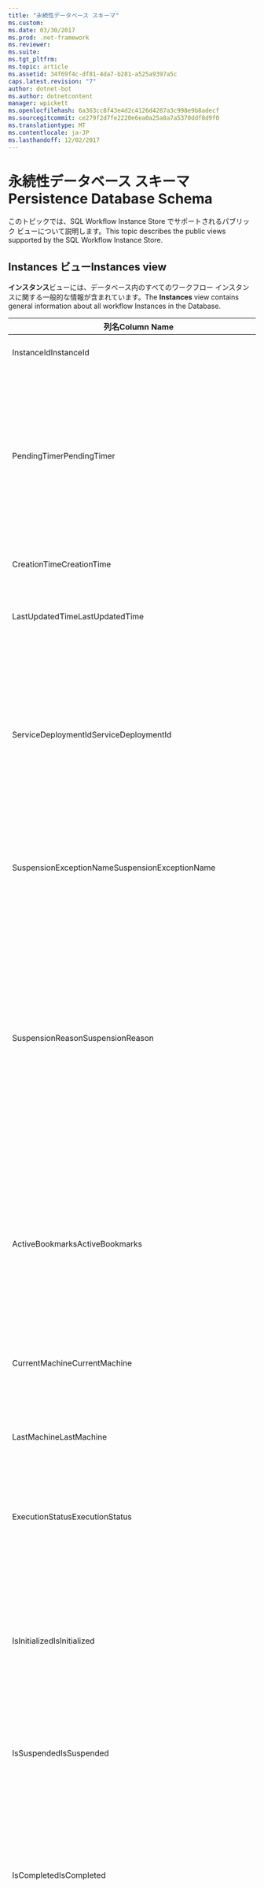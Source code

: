 ```yaml
---
title: "永続性データベース スキーマ"
ms.custom: 
ms.date: 03/30/2017
ms.prod: .net-framework
ms.reviewer: 
ms.suite: 
ms.tgt_pltfrm: 
ms.topic: article
ms.assetid: 34f69f4c-df81-4da7-b281-a525a9397a5c
caps.latest.revision: "7"
author: dotnet-bot
ms.author: dotnetcontent
manager: wpickett
ms.openlocfilehash: 6a363cc8f43e4d2c4126d4287a3c998e9b8adecf
ms.sourcegitcommit: ce279f2d7fe2220e6ea0a25a8a7a5370ddf8d9f0
ms.translationtype: MT
ms.contentlocale: ja-JP
ms.lasthandoff: 12/02/2017
---
```

# <a name="persistence-database-schema"></a><span data-ttu-id="16fac-102">永続性データベース スキーマ</span><span class="sxs-lookup"><span data-stu-id="16fac-102">Persistence Database Schema</span></span>
<span data-ttu-id="16fac-103">このトピックでは、SQL Workflow Instance Store でサポートされるパブリック ビューについて説明します。</span><span class="sxs-lookup"><span data-stu-id="16fac-103">This topic describes the public views supported by the SQL Workflow Instance Store.</span></span>  
  
## <a name="instances-view"></a><span data-ttu-id="16fac-104">Instances ビュー</span><span class="sxs-lookup"><span data-stu-id="16fac-104">Instances view</span></span>  
 <span data-ttu-id="16fac-105">**インスタンス**ビューには、データベース内のすべてのワークフロー インスタンスに関する一般的な情報が含まれています。</span><span class="sxs-lookup"><span data-stu-id="16fac-105">The **Instances** view contains general information about all workflow Instances in the Database.</span></span>  
  
|<span data-ttu-id="16fac-106">列名</span><span class="sxs-lookup"><span data-stu-id="16fac-106">Column Name</span></span>|<span data-ttu-id="16fac-107">列の型</span><span class="sxs-lookup"><span data-stu-id="16fac-107">Column Type</span></span>|<span data-ttu-id="16fac-108">説明</span><span class="sxs-lookup"><span data-stu-id="16fac-108">Description</span></span>|  
|-----------------|-----------------|-----------------|  
|<span data-ttu-id="16fac-109">InstanceId</span><span class="sxs-lookup"><span data-stu-id="16fac-109">InstanceId</span></span>|<span data-ttu-id="16fac-110">UniqueIdentifier</span><span class="sxs-lookup"><span data-stu-id="16fac-110">UniqueIdentifier</span></span>|<span data-ttu-id="16fac-111">ワークフロー インスタンスの ID。</span><span class="sxs-lookup"><span data-stu-id="16fac-111">The ID of a workflow instance.</span></span>|  
|<span data-ttu-id="16fac-112">PendingTimer</span><span class="sxs-lookup"><span data-stu-id="16fac-112">PendingTimer</span></span>|<span data-ttu-id="16fac-113">DateTime</span><span class="sxs-lookup"><span data-stu-id="16fac-113">DateTime</span></span>|<span data-ttu-id="16fac-114">ワークフローが Delay アクティビティでブロックされていて、タイマーが時間切れになってから再開されることを示します。</span><span class="sxs-lookup"><span data-stu-id="16fac-114">Indicates that the workflow is blocked on a Delay activity and will be resumed after the timer expires.</span></span> <span data-ttu-id="16fac-115">タイマーが時間切れになるまで待機するようにワークフローがブロックされていない場合は null になります。</span><span class="sxs-lookup"><span data-stu-id="16fac-115">This value can be null if the workflow is not blocked waiting on a timer to expire.</span></span>|  
|<span data-ttu-id="16fac-116">CreationTime</span><span class="sxs-lookup"><span data-stu-id="16fac-116">CreationTime</span></span>|<span data-ttu-id="16fac-117">DateTime</span><span class="sxs-lookup"><span data-stu-id="16fac-117">DateTime</span></span>|<span data-ttu-id="16fac-118">ワークフローが作成された日時を示します。</span><span class="sxs-lookup"><span data-stu-id="16fac-118">Indicates when the workflow was created.</span></span>|  
|<span data-ttu-id="16fac-119">LastUpdatedTime</span><span class="sxs-lookup"><span data-stu-id="16fac-119">LastUpdatedTime</span></span>|<span data-ttu-id="16fac-120">DateTime</span><span class="sxs-lookup"><span data-stu-id="16fac-120">DateTime</span></span>|<span data-ttu-id="16fac-121">ワークフローがデータベースに最後に永続化された日時を示します。</span><span class="sxs-lookup"><span data-stu-id="16fac-121">Indicates the last time that the workflow was persisted to the database.</span></span>|  
|<span data-ttu-id="16fac-122">ServiceDeploymentId</span><span class="sxs-lookup"><span data-stu-id="16fac-122">ServiceDeploymentId</span></span>|<span data-ttu-id="16fac-123">BigInt</span><span class="sxs-lookup"><span data-stu-id="16fac-123">BigInt</span></span>|<span data-ttu-id="16fac-124">[ServiceDeployments] ビューに対する外部キーとして機能します。</span><span class="sxs-lookup"><span data-stu-id="16fac-124">Acts as a foreign key to the [ServiceDeployments] view.</span></span> <span data-ttu-id="16fac-125">現在のワークフロー インスタンスが Web ホスト型サービスのインスタンスの場合、この列に値が設定されます。それ以外の場合は NULL に設定されます。</span><span class="sxs-lookup"><span data-stu-id="16fac-125">If the current workflow instance is an instance of a web-hosted service, then this column has a value, otherwise it is set to NULL.</span></span>|  
|<span data-ttu-id="16fac-126">SuspensionExceptionName</span><span class="sxs-lookup"><span data-stu-id="16fac-126">SuspensionExceptionName</span></span>|<span data-ttu-id="16fac-127">Nvarchar(450)</span><span class="sxs-lookup"><span data-stu-id="16fac-127">Nvarchar(450)</span></span>|<span data-ttu-id="16fac-128">ワークフローの中断の原因となった例外の種類 (InvalidOperationException など) を示します。</span><span class="sxs-lookup"><span data-stu-id="16fac-128">Indicates the type of exception (e.g. InvalidOperationException) that caused the workflow to suspend.</span></span>|  
|<span data-ttu-id="16fac-129">SuspensionReason</span><span class="sxs-lookup"><span data-stu-id="16fac-129">SuspensionReason</span></span>|<span data-ttu-id="16fac-130">Nvarchar(max)</span><span class="sxs-lookup"><span data-stu-id="16fac-130">Nvarchar(max)</span></span>|<span data-ttu-id="16fac-131">ワークフロー インスタンスが中断された理由を示します。</span><span class="sxs-lookup"><span data-stu-id="16fac-131">Indicates why the Workflow Instance was suspended.</span></span> <span data-ttu-id="16fac-132">例外が原因でインスタンスが中断された場合は、例外に関連付けられているメッセージが格納されます。</span><span class="sxs-lookup"><span data-stu-id="16fac-132">If an exception caused the instance to suspend, then this column contains the message associated with the exception.</span></span><br /><br /> <span data-ttu-id="16fac-133">手動でインスタンスが中断された場合は、ユーザーが指定したインスタンスの中断理由が格納されます。</span><span class="sxs-lookup"><span data-stu-id="16fac-133">If the instance was manually suspended, then this column contains the user-specified reason for suspending the instance.</span></span>|  
|<span data-ttu-id="16fac-134">ActiveBookmarks</span><span class="sxs-lookup"><span data-stu-id="16fac-134">ActiveBookmarks</span></span>|<span data-ttu-id="16fac-135">Nvarchar(max)</span><span class="sxs-lookup"><span data-stu-id="16fac-135">Nvarchar(max)</span></span>|<span data-ttu-id="16fac-136">ワークフロー インスタンスがアイドル状態の場合、このプロパティはインスタンスがブロックされているブックマークを示します。</span><span class="sxs-lookup"><span data-stu-id="16fac-136">If the workflow Instance is Idle, this property indicates what bookmarks the instance is blocked on.</span></span> <span data-ttu-id="16fac-137">インスタンスがアイドル状態でない場合は、この列は NULL になります。</span><span class="sxs-lookup"><span data-stu-id="16fac-137">If the Instance is not idle, then this column is NULL.</span></span>|  
|<span data-ttu-id="16fac-138">CurrentMachine</span><span class="sxs-lookup"><span data-stu-id="16fac-138">CurrentMachine</span></span>|<span data-ttu-id="16fac-139">Nvarchar(128)</span><span class="sxs-lookup"><span data-stu-id="16fac-139">Nvarchar(128)</span></span>|<span data-ttu-id="16fac-140">ワークフロー インスタンスを現在メモリに読み込んでいるコンピューターの名前を示します。</span><span class="sxs-lookup"><span data-stu-id="16fac-140">Indicates the name of the computer currently has the workflow Instance loaded in memory.</span></span>|  
|<span data-ttu-id="16fac-141">LastMachine</span><span class="sxs-lookup"><span data-stu-id="16fac-141">LastMachine</span></span>|<span data-ttu-id="16fac-142">Nvarchar(450)</span><span class="sxs-lookup"><span data-stu-id="16fac-142">Nvarchar(450)</span></span>|<span data-ttu-id="16fac-143">ワークフロー インスタンスを最後に読み込んだコンピューターを示します。</span><span class="sxs-lookup"><span data-stu-id="16fac-143">Indicates the last computer that loaded the workflow instance.</span></span>|  
|<span data-ttu-id="16fac-144">ExecutionStatus</span><span class="sxs-lookup"><span data-stu-id="16fac-144">ExecutionStatus</span></span>|<span data-ttu-id="16fac-145">Nvarchar(450)</span><span class="sxs-lookup"><span data-stu-id="16fac-145">Nvarchar(450)</span></span>|<span data-ttu-id="16fac-146">ワークフローの現在の実行状態を示します。</span><span class="sxs-lookup"><span data-stu-id="16fac-146">Indicates the current execution state of the Workflow.</span></span> <span data-ttu-id="16fac-147">可能な状態が含まれて**Executing**、 **Idle**、 **Closed**です。</span><span class="sxs-lookup"><span data-stu-id="16fac-147">Possible states include **Executing**, **Idle**, **Closed**.</span></span>|  
|<span data-ttu-id="16fac-148">IsInitialized</span><span class="sxs-lookup"><span data-stu-id="16fac-148">IsInitialized</span></span>|<span data-ttu-id="16fac-149">ビット</span><span class="sxs-lookup"><span data-stu-id="16fac-149">Bit</span></span>|<span data-ttu-id="16fac-150">ワークフロー インスタンスが初期化されているかどうかを示します。</span><span class="sxs-lookup"><span data-stu-id="16fac-150">Indicates whether the workflow instance has been initialized.</span></span> <span data-ttu-id="16fac-151">初期化されたワークフロー インスタンスとは、少なくとも 1 回は永続化されているワークフロー インスタンスのことです。</span><span class="sxs-lookup"><span data-stu-id="16fac-151">An initialized workflow instance is a workflow instance that has been persisted at least once.</span></span>|  
|<span data-ttu-id="16fac-152">IsSuspended</span><span class="sxs-lookup"><span data-stu-id="16fac-152">IsSuspended</span></span>|<span data-ttu-id="16fac-153">ビット</span><span class="sxs-lookup"><span data-stu-id="16fac-153">Bit</span></span>|<span data-ttu-id="16fac-154">ワークフロー インスタンスが中断されているかどうかを示します。</span><span class="sxs-lookup"><span data-stu-id="16fac-154">Indicates whether the workflow instance has been suspended.</span></span>|  
|<span data-ttu-id="16fac-155">IsCompleted</span><span class="sxs-lookup"><span data-stu-id="16fac-155">IsCompleted</span></span>|<span data-ttu-id="16fac-156">ビット</span><span class="sxs-lookup"><span data-stu-id="16fac-156">Bit</span></span>|<span data-ttu-id="16fac-157">ワークフロー インスタンスの実行が完了しているかどうかを示します。</span><span class="sxs-lookup"><span data-stu-id="16fac-157">Indicates whether the Workflow Instance has finished executing.</span></span> <span data-ttu-id="16fac-158">**注:** Iif、 **InstanceCompletionAction**プロパティに設定されている**DeleteAll**インスタンスが完了したときにビューから削除されます。</span><span class="sxs-lookup"><span data-stu-id="16fac-158">**Note:**  Iif the **InstanceCompletionAction** property is set to **DeleteAll**, the instances are removed from the view upon completion.</span></span>|  
|<span data-ttu-id="16fac-159">EncodingOption</span><span class="sxs-lookup"><span data-stu-id="16fac-159">EncodingOption</span></span>|<span data-ttu-id="16fac-160">TinyInt</span><span class="sxs-lookup"><span data-stu-id="16fac-160">TinyInt</span></span>|<span data-ttu-id="16fac-161">データ プロパティのシリアル化に使用されるエンコーディングを示します。</span><span class="sxs-lookup"><span data-stu-id="16fac-161">Describes the encoding used to serialize the data properties.</span></span><br /><br /> <span data-ttu-id="16fac-162">0 – エンコーディングなし</span><span class="sxs-lookup"><span data-stu-id="16fac-162">-   0 – No encoding</span></span><br /><span data-ttu-id="16fac-163">-1 – GzipStream</span><span class="sxs-lookup"><span data-stu-id="16fac-163">-   1 – GzipStream</span></span>|  
|<span data-ttu-id="16fac-164">ReadWritePrimitiveDataProperties</span><span class="sxs-lookup"><span data-stu-id="16fac-164">ReadWritePrimitiveDataProperties</span></span>|<span data-ttu-id="16fac-165">Varbinary(max)</span><span class="sxs-lookup"><span data-stu-id="16fac-165">Varbinary(max)</span></span>|<span data-ttu-id="16fac-166">インスタンスが読み込まれるときにワークフロー ランタイムに戻される、シリアル化されたインスタンスのデータ プロパティが格納されます。</span><span class="sxs-lookup"><span data-stu-id="16fac-166">Contains serialized instance data properties that will be provided back to the workflow Runtime when the instance is loaded.</span></span><br /><br /> <span data-ttu-id="16fac-167">プリミティブ型の各プロパティはネイティブな CLR 型です。つまり、BLOB を逆シリアル化するときに特別なアセンブリは必要ありません。</span><span class="sxs-lookup"><span data-stu-id="16fac-167">Each primitive property is a native CLR type, which means that no special assemblies are needed to deserialize the blob.</span></span>|  
|<span data-ttu-id="16fac-168">WriteOnlyPrimitiveDataProperties</span><span class="sxs-lookup"><span data-stu-id="16fac-168">WriteOnlyPrimitiveDataProperties</span></span>|<span data-ttu-id="16fac-169">Varbinary(max)</span><span class="sxs-lookup"><span data-stu-id="16fac-169">Varbinary(max)</span></span>|<span data-ttu-id="16fac-170">インスタンスが読み込まれるときにワークフロー ランタイムに戻されない、シリアル化されたインスタンスのデータ プロパティが格納されます。</span><span class="sxs-lookup"><span data-stu-id="16fac-170">Contains serialized instance data properties that are not provided back to the workflow runtime when the instance is loaded.</span></span><br /><br /> <span data-ttu-id="16fac-171">プリミティブ型の各プロパティはネイティブな CLR 型です。つまり、BLOB を逆シリアル化するときに特別なアセンブリは必要ありません。</span><span class="sxs-lookup"><span data-stu-id="16fac-171">Each primitive property is a native CLR type, which means that no special assemblies are needed to deserialize the blob.</span></span>|  
|<span data-ttu-id="16fac-172">ReadWriteComplexDataProperties</span><span class="sxs-lookup"><span data-stu-id="16fac-172">ReadWriteComplexDataProperties</span></span>|<span data-ttu-id="16fac-173">Varbinary(max)</span><span class="sxs-lookup"><span data-stu-id="16fac-173">Varbinary(max)</span></span>|<span data-ttu-id="16fac-174">インスタンスが読み込まれるときにワークフロー ランタイムに戻される、シリアル化されたインスタンスのデータ プロパティが格納されます。</span><span class="sxs-lookup"><span data-stu-id="16fac-174">Contains serialized instance data properties that will be provided back to the workflow runtime when the instance is loaded.</span></span><br /><br /> <span data-ttu-id="16fac-175">デシリアライザーで、この BLOB に格納されているすべてのオブジェクト型を認識している必要があります。</span><span class="sxs-lookup"><span data-stu-id="16fac-175">A deserializer would require knowledge of all object types stored in this blob.</span></span>|  
|<span data-ttu-id="16fac-176">WriteOnlyComplexDataProperties</span><span class="sxs-lookup"><span data-stu-id="16fac-176">WriteOnlyComplexDataProperties</span></span>|<span data-ttu-id="16fac-177">Varbinary(max)</span><span class="sxs-lookup"><span data-stu-id="16fac-177">Varbinary(max)</span></span>|<span data-ttu-id="16fac-178">インスタンスが読み込まれるときにワークフロー ランタイムに戻されない、シリアル化されたインスタンスのデータ プロパティが格納されます。</span><span class="sxs-lookup"><span data-stu-id="16fac-178">Contains serialized instance data properties that are not provided back to the workflow runtime when the instance is loaded.</span></span><br /><br /> <span data-ttu-id="16fac-179">デシリアライザーで、この BLOB に格納されているすべてのオブジェクト型を認識している必要があります。</span><span class="sxs-lookup"><span data-stu-id="16fac-179">A deserializer would require knowledge of all object types stored in this blob.</span></span>|  
|<span data-ttu-id="16fac-180">IdentityName</span><span class="sxs-lookup"><span data-stu-id="16fac-180">IdentityName</span></span>|<span data-ttu-id="16fac-181">Nvarchar(max)</span><span class="sxs-lookup"><span data-stu-id="16fac-181">Nvarchar(max)</span></span>|<span data-ttu-id="16fac-182">ワークフロー定義の名前。</span><span class="sxs-lookup"><span data-stu-id="16fac-182">The name of the workflow definition.</span></span>|  
|<span data-ttu-id="16fac-183">IdentityPackage</span><span class="sxs-lookup"><span data-stu-id="16fac-183">IdentityPackage</span></span>|<span data-ttu-id="16fac-184">Nvarchar(max)</span><span class="sxs-lookup"><span data-stu-id="16fac-184">Nvarchar(max)</span></span>|<span data-ttu-id="16fac-185">ワークフローが作成されたときに指定されたパッケージの情報 (アセンブリ名など)。</span><span class="sxs-lookup"><span data-stu-id="16fac-185">The package information given when the workflow was created (such as the assembly name).</span></span>|  
|<span data-ttu-id="16fac-186">ビルド</span><span class="sxs-lookup"><span data-stu-id="16fac-186">Build</span></span>|<span data-ttu-id="16fac-187">BigInt</span><span class="sxs-lookup"><span data-stu-id="16fac-187">BigInt</span></span>|<span data-ttu-id="16fac-188">ワークフロー バージョンのビルド番号。</span><span class="sxs-lookup"><span data-stu-id="16fac-188">The build number of the workflow version.</span></span>|  
|<span data-ttu-id="16fac-189">Major</span><span class="sxs-lookup"><span data-stu-id="16fac-189">Major</span></span>|<span data-ttu-id="16fac-190">BigInt</span><span class="sxs-lookup"><span data-stu-id="16fac-190">BigInt</span></span>|<span data-ttu-id="16fac-191">ワークフロー バージョンのメジャー番号。</span><span class="sxs-lookup"><span data-stu-id="16fac-191">The major number of the workflow version.</span></span>|  
|<span data-ttu-id="16fac-192">Minor</span><span class="sxs-lookup"><span data-stu-id="16fac-192">Minor</span></span>|<span data-ttu-id="16fac-193">BigInt</span><span class="sxs-lookup"><span data-stu-id="16fac-193">BigInt</span></span>|<span data-ttu-id="16fac-194">ワークフロー バージョンのマイナー番号。</span><span class="sxs-lookup"><span data-stu-id="16fac-194">The minor number of the workflow version.</span></span>|  
|<span data-ttu-id="16fac-195">Revision</span><span class="sxs-lookup"><span data-stu-id="16fac-195">Revision</span></span>|<span data-ttu-id="16fac-196">BigInt</span><span class="sxs-lookup"><span data-stu-id="16fac-196">BigInt</span></span>|<span data-ttu-id="16fac-197">ワークフロー バージョンのリビジョン番号。</span><span class="sxs-lookup"><span data-stu-id="16fac-197">The revision number of the workflow version.</span></span>|  
  
> [!CAUTION]
>  <span data-ttu-id="16fac-198">**インスタンス**ビューに Delete トリガーも含まれています。</span><span class="sxs-lookup"><span data-stu-id="16fac-198">The **Instances** view also contains a Delete trigger.</span></span> <span data-ttu-id="16fac-199">適切な権限を持つユーザーは、このビューに対して delete ステートメントを実行して、データベースからワークフロー インスタンスを強制的に削除することができます。</span><span class="sxs-lookup"><span data-stu-id="16fac-199">Users with the appropriate permissions can execute delete statements against this view that will forcefully remove workflow Instances from the Database.</span></span> <span data-ttu-id="16fac-200">ただし、ワークフロー ランタイムからインスタンスを削除すると意図しない結果を引き起こすことがあるため、ビューから直接削除する方法は最後の手段としてのみ使用することをお勧めします。</span><span class="sxs-lookup"><span data-stu-id="16fac-200">We recommend deleting directly from the view only as a last resort because deleting an instance from underneath the workflow runtime could result in unintended consequences.</span></span> <span data-ttu-id="16fac-201">代わりに、ワークフロー インスタンス管理エンドポイントを使用して、ワークフロー ランタイムでインスタンスを終了するようにしてください。</span><span class="sxs-lookup"><span data-stu-id="16fac-201">Instead, use the Workflow Instance Management Endpoint to have the workflow runtime terminate the instance.</span></span> <span data-ttu-id="16fac-202">ビューから多数のインスタンスを削除する場合は、それらのインスタンスで稼動しているアクティブなランタイムがないことを確認してください。</span><span class="sxs-lookup"><span data-stu-id="16fac-202">If you want to delete a large number of Instances from the view, make sure there are no active runtimes that could be operating on these instances.</span></span>  
  
## <a name="servicedeployments-view"></a><span data-ttu-id="16fac-203">ServiceDeployments ビュー</span><span class="sxs-lookup"><span data-stu-id="16fac-203">ServiceDeployments view</span></span>  
 <span data-ttu-id="16fac-204">**ServiceDeployments**ビューには、すべての web 配置の情報が含まれています (IIS が/) ワークフロー サービスをホストします。</span><span class="sxs-lookup"><span data-stu-id="16fac-204">The **ServiceDeployments** view contains deployment information for all Web (IIS/WAS) hosted workflow services.</span></span> <span data-ttu-id="16fac-205">Web でホストする各ワークフロー インスタンスには、 **ServiceDeploymentId**このビュー内の行を参照します。</span><span class="sxs-lookup"><span data-stu-id="16fac-205">Each workflow instance that is Web-hosted will contain a **ServiceDeploymentId** that refers to a row in this view.</span></span>  
  
|<span data-ttu-id="16fac-206">列名</span><span class="sxs-lookup"><span data-stu-id="16fac-206">Column Name</span></span>|<span data-ttu-id="16fac-207">列の型</span><span class="sxs-lookup"><span data-stu-id="16fac-207">Column Type</span></span>|<span data-ttu-id="16fac-208">説明</span><span class="sxs-lookup"><span data-stu-id="16fac-208">Description</span></span>|  
|-----------------|-----------------|-----------------|  
|<span data-ttu-id="16fac-209">ServiceDeploymentId</span><span class="sxs-lookup"><span data-stu-id="16fac-209">ServiceDeploymentId</span></span>|<span data-ttu-id="16fac-210">BigInt</span><span class="sxs-lookup"><span data-stu-id="16fac-210">BigInt</span></span>|<span data-ttu-id="16fac-211">このビューの主キー。</span><span class="sxs-lookup"><span data-stu-id="16fac-211">The primary key for this view.</span></span>|  
|<span data-ttu-id="16fac-212">SiteName</span><span class="sxs-lookup"><span data-stu-id="16fac-212">SiteName</span></span>|<span data-ttu-id="16fac-213">Nvarchar(max)</span><span class="sxs-lookup"><span data-stu-id="16fac-213">Nvarchar(max)</span></span>|<span data-ttu-id="16fac-214">ワークフロー サービスを含む、サイトの名前を表します (例: **Default Web Site**)。</span><span class="sxs-lookup"><span data-stu-id="16fac-214">Represents the name of the site that contains the workflow service (e.g. **Default Web Site**).</span></span>|  
|<span data-ttu-id="16fac-215">RelativeServicePath</span><span class="sxs-lookup"><span data-stu-id="16fac-215">RelativeServicePath</span></span>|<span data-ttu-id="16fac-216">Nvarchar(max)</span><span class="sxs-lookup"><span data-stu-id="16fac-216">Nvarchar(max)</span></span>|<span data-ttu-id="16fac-217">ワークフロー サービスの仮想パスを、サイトを基準とした相対パスで表します </span><span class="sxs-lookup"><span data-stu-id="16fac-217">Represents the virtual path relative to the site that points to the workflow service.</span></span> <span data-ttu-id="16fac-218">(例。 **/app1/PurchaseOrderService.svc**)。</span><span class="sxs-lookup"><span data-stu-id="16fac-218">(e.g.  **/app1/PurchaseOrderService.svc**).</span></span>|  
|<span data-ttu-id="16fac-219">RelativeApplicationPath</span><span class="sxs-lookup"><span data-stu-id="16fac-219">RelativeApplicationPath</span></span>|<span data-ttu-id="16fac-220">Nvarchar(max)</span><span class="sxs-lookup"><span data-stu-id="16fac-220">Nvarchar(max)</span></span>|<span data-ttu-id="16fac-221">ワークフロー サービスを含むアプリケーションの仮想パスを、サイトを基準とした相対パスで表します。</span><span class="sxs-lookup"><span data-stu-id="16fac-221">Represents the virtual path relative to the site that points to an application that contains the workflow service.</span></span> <span data-ttu-id="16fac-222">(例: **/app1**)。</span><span class="sxs-lookup"><span data-stu-id="16fac-222">(e.g. **/app1**).</span></span>|  
|<span data-ttu-id="16fac-223">ServiceName</span><span class="sxs-lookup"><span data-stu-id="16fac-223">ServiceName</span></span>|<span data-ttu-id="16fac-224">Nvarchar(max)</span><span class="sxs-lookup"><span data-stu-id="16fac-224">Nvarchar(max)</span></span>|<span data-ttu-id="16fac-225">ワークフロー サービスの名前を表します </span><span class="sxs-lookup"><span data-stu-id="16fac-225">Represents the name of the workflow Service.</span></span> <span data-ttu-id="16fac-226">(例: **PurchaseOrderService**)。</span><span class="sxs-lookup"><span data-stu-id="16fac-226">(e.g. **PurchaseOrderService**).</span></span>|  
|<span data-ttu-id="16fac-227">ServiceNamespace</span><span class="sxs-lookup"><span data-stu-id="16fac-227">ServiceNamespace</span></span>|<span data-ttu-id="16fac-228">Nvarchar(max)</span><span class="sxs-lookup"><span data-stu-id="16fac-228">Nvarchar(max)</span></span>|<span data-ttu-id="16fac-229">ワークフロー サービスの名前空間を表します </span><span class="sxs-lookup"><span data-stu-id="16fac-229">Represents the namespace of the workflow Service.</span></span> <span data-ttu-id="16fac-230">(例: **MyCompany**)。</span><span class="sxs-lookup"><span data-stu-id="16fac-230">(e.g. **MyCompany**).</span></span>|  
  
 <span data-ttu-id="16fac-231">ServiceDeployments ビューには、Delete トリガーも含まれています。</span><span class="sxs-lookup"><span data-stu-id="16fac-231">The ServiceDeployments View also contains a Delete trigger.</span></span> <span data-ttu-id="16fac-232">適切な権限を持つユーザーは、このビューに対して delete ステートメントを実行して、データベースから ServiceDeployment のエントリを削除することができます。</span><span class="sxs-lookup"><span data-stu-id="16fac-232">Users with the appropriate permissions can execute delete statements against this view to remove ServiceDeployment entries from the Database.</span></span> <span data-ttu-id="16fac-233">次の点に注意してください。</span><span class="sxs-lookup"><span data-stu-id="16fac-233">Note that:</span></span>  
  
1.  <span data-ttu-id="16fac-234">このビューからエントリを削除するときは、実行前にデータベース全体をロックしなければならないため、この操作は高コストです。</span><span class="sxs-lookup"><span data-stu-id="16fac-234">Deleting entries from this view is costly since the entire Database must be locked prior to performing this operation.</span></span> <span data-ttu-id="16fac-235">これは、存在しない ServiceDeployment のエントリをワークフロー インスタンスが参照しないようにするために必要です。</span><span class="sxs-lookup"><span data-stu-id="16fac-235">This is necessary to avoid the scenario where a workflow Instance could refer to a non-existent ServiceDeployment entry.</span></span> <span data-ttu-id="16fac-236">このビューからの削除は、ダウンタイムか保守時間帯のみに行うようにしてください。</span><span class="sxs-lookup"><span data-stu-id="16fac-236">Delete from this view only during down times / maintenance windows.</span></span>  
  
2.  <span data-ttu-id="16fac-237">内のエントリによって参照されている ServiceDeployment 行を削除しようとすると、**インスタンス**ビューは、no-op になります。</span><span class="sxs-lookup"><span data-stu-id="16fac-237">Any attempt to delete a ServiceDeployment row which is referenced to by entries in the **Instances** view will result in a no-op.</span></span> <span data-ttu-id="16fac-238">削除できるのは、参照がない ServiceDeployment 行だけです。</span><span class="sxs-lookup"><span data-stu-id="16fac-238">You can only delete ServiceDeployment rows with zero references.</span></span>  
  
## <a name="instancepromotedproperties-view"></a><span data-ttu-id="16fac-239">InstancePromotedProperties ビュー</span><span class="sxs-lookup"><span data-stu-id="16fac-239">InstancePromotedProperties view</span></span>  
 <span data-ttu-id="16fac-240">**InstancePromotedProperties**ビューには、ユーザーが指定されているすべての昇格させたプロパティの情報が含まれています。</span><span class="sxs-lookup"><span data-stu-id="16fac-240">The **InstancePromotedProperties** view contains information for all the promoted properties that are specified by the user.</span></span> <span data-ttu-id="16fac-241">昇格されたプロパティはファーストクラスのプロパティとして機能します。ユーザーは、このプロパティをクエリで使用してインスタンスを取得できます。</span><span class="sxs-lookup"><span data-stu-id="16fac-241">A promoted property functions as a first-class property, which a user can use in queries to retrieve instances.</span></span>  <span data-ttu-id="16fac-242">たとえば、ユーザーを追加で注文のコストを常に格納する PurchaseOrder 昇格、 **Value1**列です。</span><span class="sxs-lookup"><span data-stu-id="16fac-242">For example, a user could add a PurchaseOrder promotion which always stores the cost of an order in the **Value1** column.</span></span> <span data-ttu-id="16fac-243">これにより、コストが特定の値を超えるすべての購買発注書を照会することができます。</span><span class="sxs-lookup"><span data-stu-id="16fac-243">This would enable a user to query for all purchase orders whose cost exceeds a certain value.</span></span>  
  
|<span data-ttu-id="16fac-244">列の型</span><span class="sxs-lookup"><span data-stu-id="16fac-244">Column Type</span></span>|<span data-ttu-id="16fac-245">列の型</span><span class="sxs-lookup"><span data-stu-id="16fac-245">Column Type</span></span>|<span data-ttu-id="16fac-246">説明</span><span class="sxs-lookup"><span data-stu-id="16fac-246">Description</span></span>|  
|-|-|-|  
|<span data-ttu-id="16fac-247">InstanceId</span><span class="sxs-lookup"><span data-stu-id="16fac-247">InstanceId</span></span>|<span data-ttu-id="16fac-248">UniqueIdentifier</span><span class="sxs-lookup"><span data-stu-id="16fac-248">UniqueIdentifier</span></span>|<span data-ttu-id="16fac-249">ワークフロー インスタンスの ID。</span><span class="sxs-lookup"><span data-stu-id="16fac-249">The ID of the Workflow Instance</span></span>|  
|<span data-ttu-id="16fac-250">EncodingOption</span><span class="sxs-lookup"><span data-stu-id="16fac-250">EncodingOption</span></span>|<span data-ttu-id="16fac-251">TinyInt</span><span class="sxs-lookup"><span data-stu-id="16fac-251">TinyInt</span></span>|<span data-ttu-id="16fac-252">昇格されたバイナリ プロパティのシリアル化に使用されるエンコーディングを示します。</span><span class="sxs-lookup"><span data-stu-id="16fac-252">Describes the encoding used to serialize the promoted binary properties.</span></span><br /><br /> <span data-ttu-id="16fac-253">0 – エンコーディングなし</span><span class="sxs-lookup"><span data-stu-id="16fac-253">-   0 – No encoding</span></span><br /><span data-ttu-id="16fac-254">-1 – GZipStream</span><span class="sxs-lookup"><span data-stu-id="16fac-254">-   1 – GZipStream</span></span>|  
|<span data-ttu-id="16fac-255">PromotionName</span><span class="sxs-lookup"><span data-stu-id="16fac-255">PromotionName</span></span>|<span data-ttu-id="16fac-256">Nvarchar(400)</span><span class="sxs-lookup"><span data-stu-id="16fac-256">Nvarchar(400)</span></span>|<span data-ttu-id="16fac-257">このインスタンスに関連付けられた昇格の名前。</span><span class="sxs-lookup"><span data-stu-id="16fac-257">The name of the Promotion associated with this instance.</span></span> <span data-ttu-id="16fac-258">PromotionName は、この行の汎用的な列にコンテキストを追加するために必要です。</span><span class="sxs-lookup"><span data-stu-id="16fac-258">The PromotionName is needed to add context to the generic columns in this row.</span></span><br /><br /> <span data-ttu-id="16fac-259">たとえば、PromotionName が PurchaseOrder の場合、Value1 に注文のコスト、Value2 に注文を行った顧客の名前、Value 3 に顧客の住所のように格納されることを示します。</span><span class="sxs-lookup"><span data-stu-id="16fac-259">For example, a PromotionName of PurchaseOrder could indicate that Value1 contains the cost of the order, Value2 contains the name of the customer who placed the order, Value 3 contains the address of the customer, and so on.</span></span>|  
|<span data-ttu-id="16fac-260">Value[1-32]</span><span class="sxs-lookup"><span data-stu-id="16fac-260">Value[1-32]</span></span>|<span data-ttu-id="16fac-261">SqlVariant</span><span class="sxs-lookup"><span data-stu-id="16fac-261">SqlVariant</span></span>|<span data-ttu-id="16fac-262">Value[1-32] には、SqlVariant 列に格納できる値が格納されます。</span><span class="sxs-lookup"><span data-stu-id="16fac-262">Value[1-32] contains values that can be stored in a SqlVariant column.</span></span> <span data-ttu-id="16fac-263">1 つの昇格に 32 を超える SqlVariant を格納することはできません。</span><span class="sxs-lookup"><span data-stu-id="16fac-263">A single promotion cannot contain more than 32 SqlVariants.</span></span>|  
|<span data-ttu-id="16fac-264">Value[33-64]</span><span class="sxs-lookup"><span data-stu-id="16fac-264">Value[33-64]</span></span>|<span data-ttu-id="16fac-265">Varbinary(max)</span><span class="sxs-lookup"><span data-stu-id="16fac-265">Varbinary(max)</span></span>|<span data-ttu-id="16fac-266">Value[33-64] には、シリアル化された値が格納されます。たとえば、Value33 に購入品目の JPEG を格納することができます。</span><span class="sxs-lookup"><span data-stu-id="16fac-266">Value[33-64] contains serialized values.For instance, Value33 could contain a JPEG of an item being purchased.</span></span> <span data-ttu-id="16fac-267">1 つの昇格に 32 を超えるバイナリ プロパティを格納することはできません。</span><span class="sxs-lookup"><span data-stu-id="16fac-267">A single promotion cannot contain more than 32 binary properties</span></span>|  
  
 <span data-ttu-id="16fac-268">InstancePromotedProperties ビューはスキーマ バインドであるため、このビューに対するクエリを最適化するために、1 つまたは複数の列にインデックスを追加することができます。</span><span class="sxs-lookup"><span data-stu-id="16fac-268">The InstancePromotedProperties view is schema bound, which means that users can add indices on one or more columns in order to optimize queries against this view.</span></span>  
  
> [!NOTE]
>  <span data-ttu-id="16fac-269">インデックス付きビューを使用する場合、必要なストレージが多くなり、処理のオーバーヘッドが増加します。</span><span class="sxs-lookup"><span data-stu-id="16fac-269">An indexed view requires more storage and adds additional processing overhead.</span></span> <span data-ttu-id="16fac-270">参照してください[SQL Server 2008 のインデックス付きビューによるパフォーマンスの向上](http://go.microsoft.com/fwlink/?LinkId=179529)詳細についてはします。</span><span class="sxs-lookup"><span data-stu-id="16fac-270">Please refer to [Improving Performance with SQL Server 2008 Indexed Views](http://go.microsoft.com/fwlink/?LinkId=179529) for more information.</span></span>
